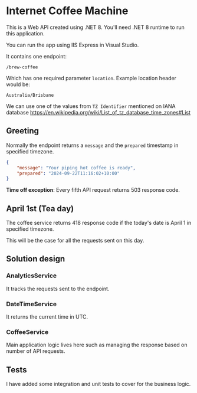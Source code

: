 # Internet Coffee Machine

This is a Web API created using .NET 8. You'll need .NET 8 runtime to run this application.

You can run the app using IIS Express in Visual Studio. 

It contains one endpoint:
```
/brew-coffee
```
Which has one required parameter `location`. Example location header would be:
```
Australia/Brisbane
```

We can use one of the values from `TZ Identifier` mentioned on IANA database https://en.wikipedia.org/wiki/List_of_tz_database_time_zones#List
 
## Greeting
Normally the endpoint returns a `message` and the `prepared` timestamp in specified timezone.

```json
{
    "message": "Your piping hot coffee is ready",
    "prepared": "2024-09-22T11:16:02+10:00"
}
```

**Time off exception**: Every fifth API request returns 503 response code.


## April 1st (Tea day)

The coffee service returns 418 response code if the today's date is April 1 in specified timezone.

This will be the case for all the requests sent on this day.

## Solution design

### AnalyticsService
It tracks the requests sent to the endpoint.

### DateTimeService
It returns the current time in UTC.

### CoffeeService
Main application logic lives here such as managing the response based on number of API requests. 


## Tests

I have added some integration and unit tests to cover for the business logic.
